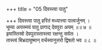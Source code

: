 +++
title = "05 दिवस्त्वा पातु"

+++
दिवस्त्वा पातु हरितं मध्यात्त्वा पात्वर्जुनम् ।  
भूम्या अयस्मयं पातु प्रागाद् देवपुरा अयम् ॥॥ ७ ॥  
इमास्तिस्रो देवपुरास्तास्त्वा रक्षन्तु सर्वतः ।  
तास्त्वं बिभ्रदायुष्मान् वर्चस्वानुत्तरो द्विषतो भव ॥ ८ ॥